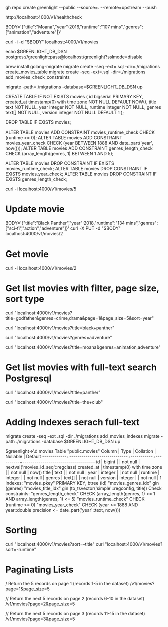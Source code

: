 gh repo create greenlight --public --source=. --remote=upstream --push


http://localhost:4000/v1/healthcheck


BODY='{"title":"Moana","year":2016,"runtime":"107 mins","genres":["animation","adventure"]}'

curl -i -d "$BODY" localhost:4000/v1/movies

echo $GREENLIGHT_DB_DSN
postgres://greenlight:pass@localhost/greenlight?sslmode=disable

brew install golang-migrate
migrate create -seq -ext=.sql -dir=./migrations create_movies_table
migrate create -seq -ext=.sql -dir=./migrations add_movies_check_constraints

migrate -path=./migrations -database=$GREENLIGHT_DB_DSN up

CREATE TABLE IF NOT EXISTS movies (
    id bigserial PRIMARY KEY,
    created_at timestamp(0) with time zone NOT NULL DEFAULT NOW(), title text NOT NULL,
    year integer NOT NULL,
    runtime integer NOT NULL,
    genres text[] NOT NULL,
    version integer NOT NULL DEFAULT 1
);

DROP TABLE IF EXISTS movies;

ALTER TABLE movies ADD CONSTRAINT movies_runtime_check CHECK (runtime >= 0);
ALTER TABLE movies ADD CONSTRAINT movies_year_check CHECK (year BETWEEN 1888 AND date_part('year', now())); 
ALTER TABLE movies ADD CONSTRAINT genres_length_check CHECK (array_length(genres, 1) BETWEEN 1 AND 5);

ALTER TABLE movies DROP CONSTRAINT IF EXISTS movies_runtime_check; 
ALTER TABLE movies DROP CONSTRAINT IF EXISTS movies_year_check; 
ALTER TABLE movies DROP CONSTRAINT IF EXISTS genres_length_check;


curl -i localhost:4000/v1/movies/5


# Update movie
BODY='{"title":"Black Panther","year":2018,"runtime":"134 mins","genres":["sci-fi","action","adventure"]}'
curl -X PUT -d "$BODY" localhost:4000/v1/movies/2

# Get movie
curl -i localhost:4000/v1/movies/2


# Get list movies with filter, page size, sort type
curl "localhost:4000/v1/movies?title=godfather&genres=crime,drama&page=1&page_size=5&sort=year"

curl "localhost:4000/v1/movies?title=black+panther"

curl "localhost:4000/v1/movies?genres=adventure"

curl "localhost:4000/v1/movies?title=moana&genres=animation,adventure"

# Get list movies with full-text search Postgresql

curl "localhost:4000/v1/movies?title=panther"

curl "localhost:4000/v1/movies?title=the+club"

# Adding Indexes serach full-text
migrate create -seq -ext .sql -dir ./migrations add_movies_indexes
migrate -path ./migrations -database $GREENLIGHT_DB_DSN up

$greenlight=>\d movies
                                        Table "public.movies"
   Column   |            Type             | Collation | Nullable |              Default
------------+-----------------------------+-----------+----------+------------------------------------
 id         | bigint                      |           | not null | nextval('movies_id_seq'::regclass)
 created_at | timestamp(0) with time zone |           | not null | now()
 title      | text                        |           | not null |
 year       | integer                     |           | not null |
 runtime    | integer                     |           | not null |
 genres     | text[]                      |           | not null |
 version    | integer                     |           | not null | 1
Indexes:
    "movies_pkey" PRIMARY KEY, btree (id)
    "movies_genres_idx" gin (genres)
    "movies_title_idx" gin (to_tsvector('simple'::regconfig, title))
Check constraints:
    "genres_length_check" CHECK (array_length(genres, 1) >= 1 AND array_length(genres, 1) <= 5)
    "movies_runtime_check" CHECK (runtime >= 0)
    "movies_year_check" CHECK (year >= 1888 AND year::double precision <= date_part('year'::text, now()))


# Sorting

curl "localhost:4000/v1/movies?sort=-title"
curl "localhost:4000/v1/movies?sort=-runtime"

# Paginating Lists

/ Return the 5 records on page 1 (records 1-5 in the dataset)
/v1/movies?page=1&page_size=5

// Return the next 5 records on page 2 (records 6-10 in the dataset)
/v1/movies?page=2&page_size=5

// Return the next 5 records on page 3 (records 11-15 in the dataset)
/v1/movies?page=3&page_size=5